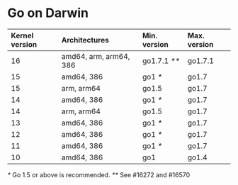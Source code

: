# Go on Darwin

| **Kernel version** | **Architectures**      | **Min. version** | **Max. version** |
|:-------------------|:-----------------------|:-----------------|:-----------------|
| 16                 | amd64, arm, arm64, 386 | go1.7.1 _**_     | go1.7.1          |
| 15                 | amd64, 386             | go1 _*_          | go1.7            |
| 15                 | arm, arm64             | go1.5            | go1.7            |
| 14                 | amd64, 386             | go1 _*_          | go1.7            |
| 14                 | arm, arm64             | go1.5            | go1.7            |
| 13                 | amd64, 386             | go1 _*_          | go1.7            |
| 12                 | amd64, 386             | go1 _*_          | go1.7            |
| 11                 | amd64, 386             | go1 _*_          | go1.7            |
| 10                 | amd64, 386             | go1              | go1.4            |
_*_ Go 1.5 or above is recommended.
_**_ See #16272 and #16570